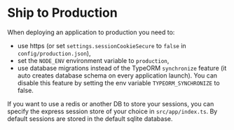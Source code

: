 # Ship to Production

When deploying an application to production you need to:
- use https (or set `settings.sessionCookieSecure` to `false` in `config/production.json`),
- set the `NODE_ENV` environment variable to `production`,
- use database migrations instead of the TypeORM `synchronize` feature (it auto creates database schema on every application launch). You can disable this feature by setting the env variable `TYPEORM_SYNCHRONIZE` to false.

If you want to use a redis or another DB to store your sessions, you can specify the express session store of your choice in `src/app/index.ts`. By default sessions are stored in the default sqlite database.